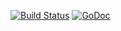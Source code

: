 [![Build Status](https://travis-ci.org/wlMalk/mirango.svg?branch=master)](https://travis-ci.org/wlMalk/mirango)
[![GoDoc](https://godoc.org/github.com/wlMalk/mirango?status.svg)](https://godoc.org/github.com/wlMalk/mirango)
